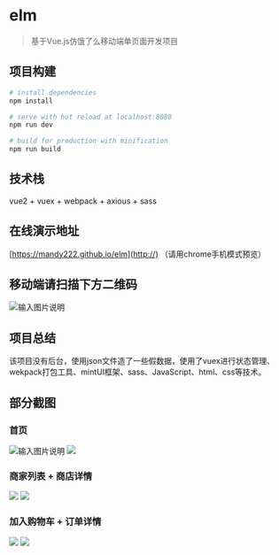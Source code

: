 # elm

> 基于Vue.js仿饿了么移动端单页面开发项目

## 项目构建

``` bash
# install dependencies
npm install

# serve with hot reload at localhost:8080
npm run dev

# build for production with minification
npm run build
```

## 技术栈
vue2 + vuex + webpack + axious + sass

## 在线演示地址
[https://mandy222.github.io/elm](http://) （请用chrome手机模式预览）


## 移动端请扫描下方二维码
![输入图片说明](https://images.gitee.com/uploads/images/2019/0718/100319_05396392_1882544.png "1563415118.png")

## 项目总结
该项目没有后台，使用json文件造了一些假数据，使用了vuex进行状态管理、wekpack打包工具、mintUI框架、sass、JavaScript、html、css等技术。

## 部分截图
### 首页
![输入图片说明](https://images.gitee.com/uploads/images/2019/0718/103628_a7a0ae53_1882544.png "首页.png") ![     ](https://images.gitee.com/uploads/images/2019/0718/103740_56fb92e8_1882544.gif "首页.gif")


### 商家列表 + 商店详情
![     ](https://images.gitee.com/uploads/images/2019/0718/103845_f7b9bd3b_1882544.png "商店列表.png") ![     ](https://images.gitee.com/uploads/images/2019/0718/103908_9a9020a3_1882544.png "商店详情.png")


### 加入购物车 + 订单详情
![     ](https://images.gitee.com/uploads/images/2019/0718/104248_51a7bd59_1882544.gif "加入购物车.gif") ![     ](https://images.gitee.com/uploads/images/2019/0718/104317_c51aad9d_1882544.png "订单.png")



